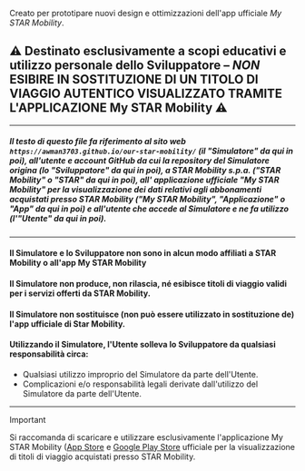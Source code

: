 Creato per prototipare nuovi design e ottimizzazioni dell'app ufficiale _My STAR Mobility_.
## ⚠️ Destinato esclusivamente a scopi educativi e utilizzo personale dello Sviluppatore – *NON* ESIBIRE IN SOSTITUZIONE DI UN TITOLO DI VIAGGIO AUTENTICO VISUALIZZATO TRAMITE L'APPLICAZIONE My STAR Mobility ⚠️
---
##### Il testo di questo file fa riferimento al sito web ```https://awman3703.github.io/our-star-mobility/``` (il "Simulatore" da qui in poi), all'utente e account GitHub da cui la repository del Simulatore origina (lo "Sviluppatore" da qui in poi), a STAR Mobility s.p.a. ("STAR Mobility" o "STAR" da qui in poi), all' applicazione ufficiale "My STAR Mobility" per la visualizzazione dei dati relativi agli abbonamenti acquistati presso STAR Mobility ("My STAR Mobility", "Applicazione" o "App" da qui in poi) e all'utente che accede al Simulatore e ne fa utilizzo (l'"Utente" da qui in poi).
---
#### Il Simulatore e lo Sviluppatore non sono in alcun modo affiliati a STAR Mobility o all'app My STAR Mobility
#### Il Simulatore non produce, non rilascia, né esibisce titoli di viaggio validi per i servizi offerti da STAR Mobility.
#### Il Simulatore non sostituisce (non può essere utilizzato in sostituzione de) l'app ufficiale di Star Mobility.
#### Utilizzando il Simulatore, l'Utente solleva lo Sviluppatore da qualsiasi responsabilità circa:
- Qualsiasi utilizzo improprio del Simulatore da parte dell'Utente.
- Complicazioni e/o responsabilità legali derivate dall'utilizzo del Simulatore da parte dell'Utente.
---
> [!IMPORTANT]
> Si raccomanda di scaricare e utilizzare esclusivamente l'applicazione My STAR Mobility ([App Store](https://apps.apple.com/it/app/my-star-mobility/id6462401193) e [Google Play Store](https://play.google.com/store/apps/details?id=com.mercurio.mercurio_ecm.starmobility&pli=1) ufficiale per la visualizzazione di titoli di viaggio acquistati presso STAR Mobility.

